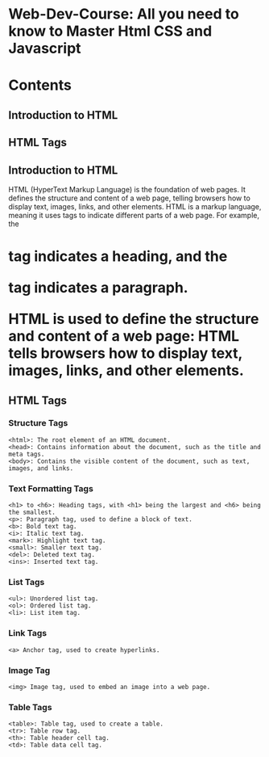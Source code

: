 # Web-Dev-Course: All you need to know to Master Html CSS and Javascript
# Contents
## Introduction to HTML
## HTML Tags

## Introduction to HTML
HTML (HyperText Markup Language) is the foundation of web pages. It defines the structure and content of a web page, telling browsers how to display text, images, links, and other elements. HTML is a markup language, meaning it uses tags to indicate different parts of a web page. For example, the <h1> tag indicates a heading, and the <p> tag indicates a paragraph.

HTML is used to define the structure and content of a web page: HTML tells browsers how to display text, images, links, and other elements.

## HTML Tags

### Structure Tags
```
<html>: The root element of an HTML document.
<head>: Contains information about the document, such as the title and meta tags.
<body>: Contains the visible content of the document, such as text, images, and links.
```

### Text Formatting Tags
```text
<h1> to <h6>: Heading tags, with <h1> being the largest and <h6> being the smallest.
<p>: Paragraph tag, used to define a block of text.
<b>: Bold text tag.
<i>: Italic text tag.
<mark>: Highlight text tag.
<small>: Smaller text tag.
<del>: Deleted text tag.
<ins>: Inserted text tag.
```

### List Tags
```
<ul>: Unordered list tag.
<ol>: Ordered list tag.
<li>: List item tag.
```

### Link Tags
```
<a> Anchor tag, used to create hyperlinks.
```

### Image Tag
```
<img> Image tag, used to embed an image into a web page.
```

### Table Tags

```
<table>: Table tag, used to create a table.
<tr>: Table row tag.
<th>: Table header cell tag.
<td>: Table data cell tag.
```
